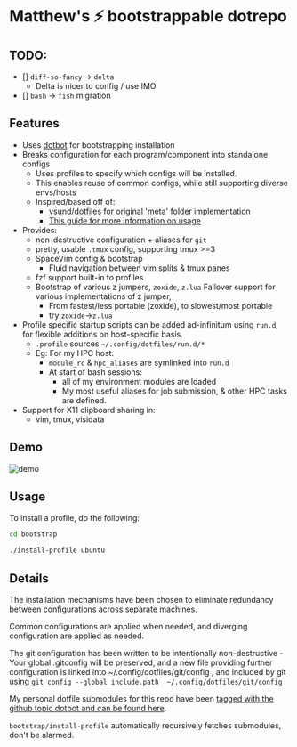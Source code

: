 # Matthew's :zap: bootstrappable dotrepo

## TODO:

- [] `diff-so-fancy` -> `delta`
     - Delta is nicer to config / use IMO
- [] `bash` -> `fish` migration

## Features

- Uses [dotbot](https://github.com/anishathalye/dotbot) for bootstrapping installation
- Breaks configuration for each program/component into standalone configs
  - Uses profiles to specify which configs will be installed. 
  - This enables reuse of common configs, while still supporting diverse envs/hosts
  - Inspired/based off of:
    - [vsund/dotfiles](https://github.com/vsund/dotfiles) for original 'meta' folder implementation
    - [This guide for more information on usage](https://github.com/anishathalye/dotbot/wiki/Tips-and-Tricks#more-advanced-setup)
- Provides:
  - non-destructive configuration + aliases for `git`
  - pretty, usable `.tmux` config, supporting tmux >=3
  - SpaceVim config & bootstrap 
    - Fluid navigation between vim splits & tmux panes
  - fzf support built-in to profiles
  - Bootstrap of various z jumpers, `zoxide`, `z.lua`
    Fallover support for various implementations of z jumper, 
      - From fastest/less portable (zoxide), to slowest/most portable
      - try `zoxide`->`z.lua`
- Profile specific startup scripts can be added ad-infinitum
  using `run.d`, for flexible additions on host-specific basis.
  - `.profile` sources `~/.config/dotfiles/run.d/*` 
  - Eg: For my HPC host:
    - `module_rc` & `hpc_aliases` are symlinked into `run.d`
    - At start of bash sessions:
      - all of my environment modules are loaded
      - My most useful aliases for job submission, & other HPC
        tasks are defined.
- Support for X11 clipboard sharing in:
  - vim, tmux, visidata

## Demo

![demo](demo.x3.gif)

## Usage

To install a profile, do the following:

```bash
cd bootstrap

./install-profile ubuntu
```

## Details

The installation mechanisms have been chosen to eliminate redundancy between
configurations across separate machines.

Common configurations are applied when needed, and diverging configuration are applied 
as needed.

The git configuration has been written to be intentionally non-destructive - Your global .gitconfig
will be preserved, and a new file providing further configuration is linked into ~/.config/dotfiles/git/config ,
and included by git using `git config --global include.path  ~/.config/dotfiles/git/config`

My personal dotfile submodules for this repo have been [tagged with the github topic dotbot and can be found here](https://github.com/search?q=user%3Amstr3336+topic%3Adotbot&type=Repositories). 

`bootstrap/install-profile` automatically recursively fetches submodules, don't be alarmed.
